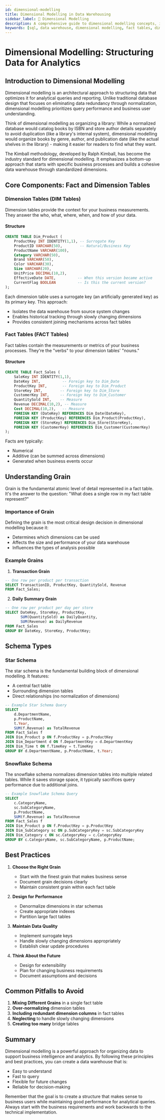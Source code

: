 ```yaml
---
id: dimensional-modelling
title: Dimensional Modelling in Data Warehousing
sidebar_label: 🔄 Dimensional Modelling
description: A comprehensive guide to dimensional modelling concepts, including fact tables, dimension tables, and schema types
keywords: [sql, data warehouse, dimensional modelling, fact tables, dimension tables, star schema, snowflake schema]
---
```


# Dimensional Modelling: Structuring Data for Analytics

## Introduction to Dimensional Modelling

Dimensional modelling is an architectural approach to structuring data that optimizes it for analytical queries and reporting. Unlike traditional database design that focuses on eliminating data redundancy through normalization, dimensional modelling prioritizes query performance and business user understanding.

Think of dimensional modelling as organizing a library: While a normalized database would catalog books by ISBN and store author details separately to avoid duplication (like a library's internal system), dimensional modelling would organize books by genre, author, and publication date (like the actual shelves in the library) - making it easier for readers to find what they want.

The Kimball methodology, developed by Ralph Kimball, has become the industry standard for dimensional modelling. It emphasizes a bottom-up approach that starts with specific business processes and builds a cohesive data warehouse through standardized dimensions.

## Core Components: Fact and Dimension Tables

### Dimension Tables (DIM Tables)

Dimension tables provide the context for your business measurements. They answer the who, what, where, when, and how of your data.

#### Structure
```sql
CREATE TABLE Dim_Product (
    ProductKey INT IDENTITY(1,1), -- Surrogate Key
    ProductID VARCHAR(50),        -- Natural/Business Key
    ProductName VARCHAR(100),
    Category VARCHAR(50),
    Brand VARCHAR(50),
    Color VARCHAR(30),
    Size VARCHAR(20),
    UnitPrice DECIMAL(10,2),
    EffectiveDate DATE,          -- When this version became active
    CurrentFlag BOOLEAN          -- Is this the current version?
);
```

Each dimension table uses a surrogate key (an artificially generated key) as its primary key. This approach:
- Isolates the data warehouse from source system changes
- Enables historical tracking through slowly changing dimensions
- Provides consistent joining mechanisms across fact tables

### Fact Tables (FACT Tables)

Fact tables contain the measurements or metrics of your business processes. They're the "verbs" to your dimension tables' "nouns."

#### Structure
```sql
CREATE TABLE Fact_Sales (
    SaleKey INT IDENTITY(1,1),
    DateKey INT,          -- Foreign key to Dim_Date
    ProductKey INT,       -- Foreign key to Dim_Product
    StoreKey INT,        -- Foreign key to Dim_Store
    CustomerKey INT,     -- Foreign key to Dim_Customer
    QuantitySold INT,    -- Measure
    Revenue DECIMAL(10,2), -- Measure
    Cost DECIMAL(10,2),   -- Measure
    FOREIGN KEY (DateKey) REFERENCES Dim_Date(DateKey),
    FOREIGN KEY (ProductKey) REFERENCES Dim_Product(ProductKey),
    FOREIGN KEY (StoreKey) REFERENCES Dim_Store(StoreKey),
    FOREIGN KEY (CustomerKey) REFERENCES Dim_Customer(CustomerKey)
);
```

Facts are typically:
- Numerical
- Additive (can be summed across dimensions)
- Generated when business events occur

## Understanding Grain

Grain is the fundamental atomic level of detail represented in a fact table. It's the answer to the question: "What does a single row in my fact table represent?"

### Importance of Grain
Defining the grain is the most critical design decision in dimensional modelling because it:
- Determines which dimensions can be used
- Affects the size and performance of your data warehouse
- Influences the types of analysis possible

### Example Grains
1. **Transaction Grain**
```sql
-- One row per product per transaction
SELECT TransactionID, ProductKey, QuantitySold, Revenue
FROM Fact_Sales;
```

2. **Daily Summary Grain**
```sql
-- One row per product per day per store
SELECT DateKey, StoreKey, ProductKey, 
       SUM(QuantitySold) as DailyQuantity,
       SUM(Revenue) as DailyRevenue
FROM Fact_Sales
GROUP BY DateKey, StoreKey, ProductKey;
```

## Schema Types

### Star Schema
The star schema is the fundamental building block of dimensional modelling. It features:

- A central fact table
- Surrounding dimension tables
- Direct relationships (no normalization of dimensions)

```sql
-- Example Star Schema Query
SELECT 
    d.DepartmentName,
    p.ProductName,
    t.Year,
    SUM(f.Revenue) as TotalRevenue
FROM Fact_Sales f
JOIN Dim_Product p ON f.ProductKey = p.ProductKey
JOIN Dim_Department d ON f.DepartmentKey = d.DepartmentKey
JOIN Dim_Time t ON f.TimeKey = t.TimeKey
GROUP BY d.DepartmentName, p.ProductName, t.Year;
```

### Snowflake Schema
The snowflake schema normalizes dimension tables into multiple related tables. While it saves storage space, it typically sacrifices query performance due to additional joins.

```sql
-- Example Snowflake Schema Query
SELECT 
    c.CategoryName,
    sc.SubCategoryName,
    p.ProductName,
    SUM(f.Revenue) as TotalRevenue
FROM Fact_Sales f
JOIN Dim_Product p ON f.ProductKey = p.ProductKey
JOIN Dim_SubCategory sc ON p.SubCategoryKey = sc.SubCategoryKey
JOIN Dim_Category c ON sc.CategoryKey = c.CategoryKey
GROUP BY c.CategoryName, sc.SubCategoryName, p.ProductName;
```

## Best Practices

1. **Choose the Right Grain**
   - Start with the finest grain that makes business sense
   - Document grain decisions clearly
   - Maintain consistent grain within each fact table

2. **Design for Performance**
   - Denormalize dimensions in star schemas
   - Create appropriate indexes
   - Partition large fact tables

3. **Maintain Data Quality**
   - Implement surrogate keys
   - Handle slowly changing dimensions appropriately
   - Establish clear update procedures

4. **Think About the Future**
   - Design for extensibility
   - Plan for changing business requirements
   - Document assumptions and decisions

## Common Pitfalls to Avoid

1. **Mixing Different Grains** in a single fact table
2. **Over-normalizing** dimension tables
3. **Including redundant dimension columns** in fact tables
4. **Neglecting** to handle slowly changing dimensions
5. **Creating too many** bridge tables

## Summary

Dimensional modelling is a powerful approach for organizing data to support business intelligence and analytics. By following these principles and best practices, you can create a data warehouse that is:
- Easy to understand
- Fast to query
- Flexible for future changes
- Reliable for decision-making

Remember that the goal is to create a structure that makes sense to business users while maintaining good performance for analytical queries. Always start with the business requirements and work backwards to the technical implementation.